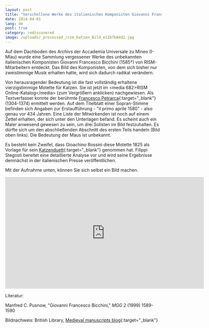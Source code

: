 ```yaml
---
layout: post
title: "Verschollene Werke des italienischen Komponisten Giovanni Francesco Bicchini wiederentdeckt"
date: 2014-04-01
lang: de
post: true
category: rediscovered
image: /uploads/_processed_/csm_Katzen_Bild_e11bfb84d2.jpg
---
```



Auf dem Dachboden des Archivs der Accademia Universale zu Mineo (I-MIau) wurde eine Sammlung vergessener Werke des unbekannten italienischen Komponisten Giovanni Francesco Bicchini (1585†) von RISM-Mitarbeitern entdeckt. Das Bild des Komponisten, von dem sich bisher nur zweistimmige Musik erhalten hatte, wird sich dadurch radikal verändern.

Von herausragender Bedeutung ist die fast vollständig erhaltene vierzigstimmige Motette für Katzen. Sie ist jetzt im \<media 682\>RISM Online-Katalog\</media\> (zum Vergrößern anklicken) nachgewiesen. Als Textverfasser konnte der berühmte [Francesco Petrarca](http://opac.rism.info/index.php?id=6&tx_bsbsearch_pi1%5Bsmode%5D=advanced&L=&tx_bsbsearch_pi1%5Bfield%5D%5B0%5D=sauthorlink&tx_bsbsearch_pi1%5Bquery%5D%5B0%5D=Petrarca,+Francesco&tx_bsbsearch_pi1%5Bfield%5D%5B1%5D=sauthor&tx_bsbsearch_pi1%5Bquery%5D%5B1%5D=&tx_bsbsearch_pi1%5Bfield%5D%5B2%5D=stitle&tx_bsbsearch_pi1%5Bquery%5D%5B2%5D=&tx_bsbsearch_pi1%5Bsubmit_button%5D=Suche){:target="_blank"} (1304-1374) ermittelt werden. Auf dem Titelblatt einer Sopran-Stimme befinden sich Angaben zur Erstaufführung - "il primo aprile 1580" - also genau vor 434 Jahren. Eine Liste der Mitwirkenden ist noch auf einem Zettel erhalten, der sich unter den Unterlagen befand. Es scheint auch ein Maler anwesend gewesen zu sein, um drei Solisten im Bild festzuhalten. Es dürfte sich um den abschließenden Abschnitt des ersten Teils handeln (Bild oben links). Die Bedeutung der Maus ist unbekannt.



Es besteht kein Zweifel, dass Gioachino Rossini diese Motette 1825 als Vorlage für sein [Katzenduett](http://opac.rism.info/search?documentid=455026159){:target="_blank"} genommen hat. Filippi Stegosti bereitet eine detaillierte Analyse vor und wird seine Ergebnisse demnächst in der italienischen Presse veröffentlichen.



Mit der Aufnahme unten, können Sie sich selbst ein Bild machen.





<iframe width="640" height="360" src="http://www.youtube.com/embed/qRG6h6H0_ho?rel=0&amp;start=66&amp;end=&amp;autoplay=0" frameborder="0" allowfullscreen></iframe>





Literatur:

Manfred C. Pusnow, "Giovanni Francesco Bicchini," _MGG_ 2 (1999) 1589-1590

Bildnachweis: British Library, [Medieval manuscripts blog](http://britishlibrary.typepad.co.uk/digitisedmanuscripts/2013/01/lolcats-of-the-middle-ages.html){:target="_blank"}



<script type="text/javascript">var switchTo5x=true;</script><script type="text/javascript" src="http://w.sharethis.com/button/buttons.js"></script><script type="text/javascript">stLight.options({publisher: "9b601438-1ce1-49d8-bfd7-9cff5df54c17", doNotHash: false, doNotCopy: false, hashAddressBar: false});</script>